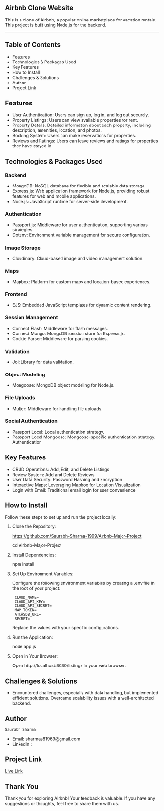 ## Airbnb Clone Website
This is a clone of Airbnb, a popular online marketplace for vacation rentals. This project is built using Node.js for the backend.
<hr>

## Table of Contents

<ul>
   <li>Features</li>
   <li> Technologies & Packages Used</li>
   <li>Key Features</li>
   <li>How to Install</li>
   <li> Challenges & Solutions</li>
   <li>Author</li>
   <li>Project Link</li>

</ul>

## Features

<ul>
   <li>User Authentication: Users can sign up, log in, and log out securely.</li>
   <li>Property Listings: Users can view available properties for rent.</li>
   <li>Property Details: Detailed information about each property, including description, amenities, location, and photos.</li>
   <li>Booking System: Users can make reservations for properties.</li>
   <li> Reviews and Ratings: Users can leave reviews and ratings for properties they have stayed in</li>
   
</ul>

## Technologies & Packages Used

### Backend

<ul>
   <li>MongoDB: NoSQL database for flexible and scalable data storage.</li>
   <li> Express.js: Web application framework for Node.js, providing robust features for web and mobile applications.</li>
   <li>Node.js: JavaScript runtime for server-side development.</li>
   
</ul>


### Authentication

 
<ul>
   <li>Passport.js: Middleware for user authentication, supporting various strategies.</li>
   <li> Dotenv: Environment variable management for secure configuration.</li>  
</ul>
 

### Image Storage

<ul>
   <li>Cloudinary: Cloud-based image and video management solution.</li>
</ul>

 

### Maps

<ul>
   <li>Mapbox: Platform for custom maps and location-based experiences.</li>
</ul>



### Frontend

<ul>
   <li>EJS: Embedded JavaScript templates for dynamic content rendering.</li>
</ul>



### Session Management


<ul>
   <li>Connect Flash: Middleware for flash messages.</li>
   <li> Connect Mongo: MongoDB session store for Express.js.</li>
   <li>Cookie Parser: Middleware for parsing cookies.</li>
   
</ul>




### Validation

<ul>
   <li>Joi: Library for data validation.</li>
</ul>



### Object Modeling
 
 <ul>
   <li>Mongoose: MongoDB object modeling for Node.js.</li>
</ul>



### File Uploads

 <ul>
   <li>Multer: Middleware for handling file uploads.</li>
</ul>




### Social Authentication

 <ul>
   <li>Passport Local: Local authentication strategy.</li>
    <li>Passport Local Mongoose: Mongoose-specific authentication strategy. Authentication</li>
</ul>

## Key Features

<ul>
   <li>CRUD Operations: Add, Edit, and Delete Listings</li>
   <li>Review System: Add and Delete Reviews</li>
   <li>User Data Security: Password Hashing and Encryption</li>
   <li>Interactive Maps: Leveraging Mapbox for Location Visualization</li>
   <li>Login with Email: Traditional email login for user convenience</li>
   
</ul>


## How to Install

Follow these steps to set up and run the project locally:
 
 1. Clone the Repository:

    https://github.com/Saurabh-Sharma-1999/Airbnb-Major-Project
    
    cd Airbnb-Major-Project

2. Install Dependencies:

     npm install

3. Set Up Environment Variables:

    Configure the following environment variables by creating a .env file in the root of your project:

        CLOUD_NAME=
        CLOUD_API_KEY=
        CLOUD_API_SECRET=
        MAP_TOKEN=
        ATLASDB_URL=
        SECRET=

    Replace the values with your specific configurations.

4. Run the Application:

    node app.js

5. Open in Your Browser:

    Open http://localhost:8080/listings in your web browser.

## Challenges & Solutions

 <ul>
   <li>Encountered challenges, especially with data handling, but implemented efficient solutions. Overcame scalability issues with a well-architected backend.</li>
</ul>

   

## Author

    Saurabh Sharma
 <ul>
   <li> Email: sharmas81969@gmail.com</li>
    <li> LinkedIn :</li>
</ul>
    
## Project Link

<a href="https://airbnb-major-project-sbjr.onrender.com/">Live Link</a>

## Thank You

Thank you for exploring Airbnb! Your feedback is valuable. If you have any suggestions or thoughts, feel free to share them with us. 

